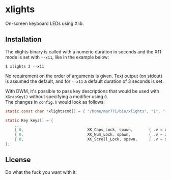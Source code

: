 
# xlights

On-screen keyboard LEDs using Xlib.

## Installation

The xlights binary is called with a numeric duration in seconds and the X11 mode
is set with `--x11`, like in the example below:
```
$ xlights 3 --x11
```

No requirement on the order of arguments is given.
Text output (on stdout) is assumed the default, and for `--x11` a default
duration of 3 seconds is set.

With DWM, it's possible to pass key descriptions that would be used with
`XGrabKey()` without specifying a modifier using `0`.<br>
The changes in `config.h` would look as follows:

```c
static const char *xlightscmd[] = { "/home/mar77i/bin/xlights", "1", "--x11" };

static Key keys[] = {
	...
	{ 0,                            XK_Caps_Lock, spawn,       { .v = xlightscmd } },
	{ 0,                            XK_Num_Lock, spawn,        { .v = xlightscmd } },
	{ 0,                            XK_Scroll_Lock, spawn,     { .v = xlightscmd } },
};
```

## License

Do what the fuck you want with it.
